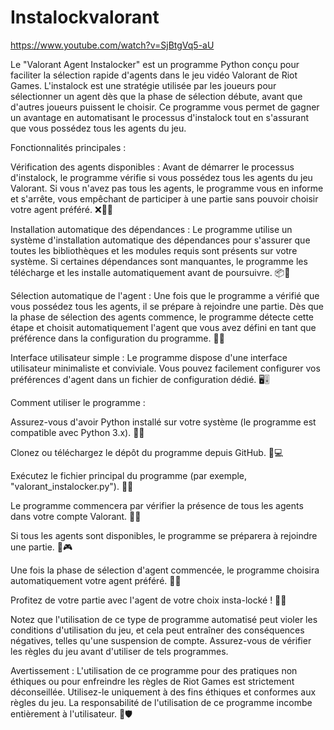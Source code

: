 # Instalockvalorant
https://www.youtube.com/watch?v=SjBtgVq5-aU

Le "Valorant Agent Instalocker" est un programme Python conçu pour faciliter la sélection rapide d'agents dans le jeu vidéo Valorant de Riot Games. L'instalock est une stratégie utilisée par les joueurs pour sélectionner un agent dès que la phase de sélection débute, avant que d'autres joueurs puissent le choisir. Ce programme vous permet de gagner un avantage en automatisant le processus d'instalock tout en s'assurant que vous possédez tous les agents du jeu.

Fonctionnalités principales :

Vérification des agents disponibles : Avant de démarrer le processus d'instalock, le programme vérifie si vous possédez tous les agents du jeu Valorant. Si vous n'avez pas tous les agents, le programme vous en informe et s'arrête, vous empêchant de participer à une partie sans pouvoir choisir votre agent préféré. ❌🕵️‍♂️

Installation automatique des dépendances : Le programme utilise un système d'installation automatique des dépendances pour s'assurer que toutes les bibliothèques et les modules requis sont présents sur votre système. Si certaines dépendances sont manquantes, le programme les télécharge et les installe automatiquement avant de poursuivre. 📦🔧

Sélection automatique de l'agent : Une fois que le programme a vérifié que vous possédez tous les agents, il se prépare à rejoindre une partie. Dès que la phase de sélection des agents commence, le programme détecte cette étape et choisit automatiquement l'agent que vous avez défini en tant que préférence dans la configuration du programme. 🤖👾

Interface utilisateur simple : Le programme dispose d'une interface utilisateur minimaliste et conviviale. Vous pouvez facilement configurer vos préférences d'agent dans un fichier de configuration dédié. 🖥️🎚️

Comment utiliser le programme :

Assurez-vous d'avoir Python installé sur votre système (le programme est compatible avec Python 3.x). 🐍🔧

Clonez ou téléchargez le dépôt du programme depuis GitHub. 📂💻

Exécutez le fichier principal du programme (par exemple, "valorant_instalocker.py"). 🚀🎯

Le programme commencera par vérifier la présence de tous les agents dans votre compte Valorant. 👀✅

Si tous les agents sont disponibles, le programme se préparera à rejoindre une partie. 🚀🎮

Une fois la phase de sélection d'agent commencée, le programme choisira automatiquement votre agent préféré. 🎲💥

Profitez de votre partie avec l'agent de votre choix insta-locké ! 🎉🎊

Notez que l'utilisation de ce type de programme automatisé peut violer les conditions d'utilisation du jeu, et cela peut entraîner des conséquences négatives, telles qu'une suspension de compte. Assurez-vous de vérifier les règles du jeu avant d'utiliser de tels programmes.

Avertissement :
L'utilisation de ce programme pour des pratiques non éthiques ou pour enfreindre les règles de Riot Games est strictement déconseillée. Utilisez-le uniquement à des fins éthiques et conformes aux règles du jeu. La responsabilité de l'utilisation de ce programme incombe entièrement à l'utilisateur. 🚫🛡️
